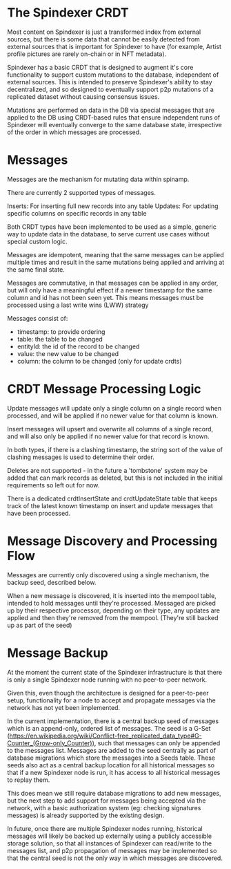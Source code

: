 # The Spindexer CRDT

Most content on Spindexer is just a transformed index from external sources, but there is some data that cannot be easily detected from external sources that is important for Spindexer to have (for example, Artist profile pictures are rarely on-chain or in NFT metadata).

Spindexer has a basic CRDT that is designed to augment it's core functionality to support custom mutations to the database, independent of external sources. This is intended to preserve Spindexer's ability to stay decentralized, and so designed to eventually support p2p mutations of a replicated dataset without causing consensus issues.

Mutations are performed on data in the DB via special messages that are applied to the DB using CRDT-based rules that ensure independent runs of Spindexer will eventually converge to the same database state, irrespective of the order in which messages are processed.

# Messages
Messages are the mechanism for mutating data within spinamp.

There are currently 2 supported types of messages.

Inserts: For inserting full new records into any table
Updates: For updating specific columns on specific records in any table

Both CRDT types have been implemented to be used as a simple, generic way to update data in the database, to serve current use cases without special custom logic.

Messages are idempotent, meaning that the same messages can be applied multiple times and result in the same mutations being applied and arriving at the same final state.

Messages are commutative, in that messages can be applied in any order, but will only have a meaningful effect if a newer timestamp for the same column and id has not been seen yet. This means messages must be processed using a last write wins (LWW) strategy

Messages consist of:
 -  timestamp: to provide ordering
 -  table: the table to be changed
 -  entityId: the id of the record to be changed
 -  value: the new value to be changed
 -  column: the column to be changed (only for update crdts)

# CRDT Message Processing Logic

Update messages will update only a single column on a single record when processed, and will be applied if no newer value for that column is known.

Insert messages will upsert and overwrite all columns of a single record, and will also only be applied if no newer value for that record is known.

In both types, if there is a clashing timestamp, the string sort of the value of clashing messages is used to determine their order.

Deletes are not supported - in the future a 'tombstone' system may be added that can mark records as deleted, but this is not included in the initial requirements so left out for now.

There is a dedicated crdtInsertState and crdtUpdateState table that keeps track of the latest known timestamp on insert and update messages that have been processed.

# Message Discovery and Processing Flow

Messages are currently only discovered using a single mechanism, the backup seed, described below.

When a new message is discovered, it is inserted into the mempool table, intended to hold messages until they're processed. Messaged are picked up by their respective processor, depending on their type, any updates are applied and then they're removed from the mempool. (They're still backed up as part of the seed)

# Message Backup

At the moment  the current state of the Spindexer infrastructure is that there is only a single Spindexer node running with no peer-to-peer network.

Given this, even though the architecture is designed for a peer-to-peer setup, functionality for a node to accept and propagate messages via the network has not yet been implemented.

In the current implementation, there is a central backup seed of messages which is an append-only, ordered list of messages. The seed is a G-Set (https://en.wikipedia.org/wiki/Conflict-free_replicated_data_type#G-Counter_(Grow-only_Counter)), such that messages can only be appended to the messages list. Messages are added to the seed centrally as part of database migrations which store the messages into a Seeds table. These seeds also act as a central backup location for all historical messages so that if a new Spindexer node is run, it has access to all historical messages to replay them.

This does mean we still require database migrations to add new messages, but the next step to add support for messages being accepted via the network, with a basic authorization system (eg: checking signatures messages) is already supported by the existing design.

In future, once there are multiple Spindexer nodes running, historical messages will likely be backed up externally using a publicly accessible storage solution, so that all instances of Spindexer can read/write to the messages list, and p2p propagation of messages may be implemented so that the central seed is not the only way in which messages are discovered.
